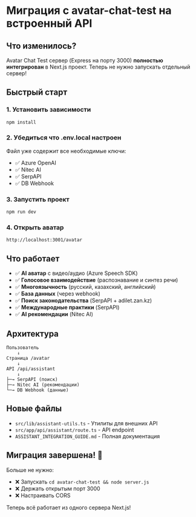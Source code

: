 # Миграция с avatar-chat-test на встроенный API

## Что изменилось?

Avatar Chat Test сервер (Express на порту 3000) **полностью интегрирован** в Next.js проект. Теперь не нужно запускать отдельный сервер!

## Быстрый старт

### 1. Установить зависимости
```bash
npm install
```

### 2. Убедиться что .env.local настроен
Файл уже содержит все необходимые ключи:
- ✅ Azure OpenAI
- ✅ Nitec AI
- ✅ SerpAPI
- ✅ DB Webhook

### 3. Запустить проект
```bash
npm run dev
```

### 4. Открыть аватар
```
http://localhost:3001/avatar
```

## Что работает

- ✅ **AI аватар** с видео/аудио (Azure Speech SDK)
- ✅ **Голосовое взаимодействие** (распознавание и синтез речи)
- ✅ **Многоязычность** (русский, казахский, английский)
- ✅ **База данных** (через webhook)
- ✅ **Поиск законодательства** (SerpAPI + adilet.zan.kz)
- ✅ **Международные практики** (SerpAPI)
- ✅ **AI рекомендации** (Nitec AI)

## Архитектура

```
Пользователь
    ↓
Страница /avatar
    ↓
API /api/assistant
    ↓
├─→ SerpAPI (поиск)
├─→ Nitec AI (рекомендации)
└─→ DB Webhook (данные)
```

## Новые файлы

- `src/lib/assistant-utils.ts` - Утилиты для внешних API
- `src/app/api/assistant/route.ts` - API endpoint
- `ASSISTANT_INTEGRATION_GUIDE.md` - Полная документация

## Миграция завершена! 🎉

Больше не нужно:
- ❌ Запускать `cd avatar-chat-test && node server.js`
- ❌ Держать открытым порт 3000
- ❌ Настраивать CORS

Теперь всё работает из одного сервера Next.js!
